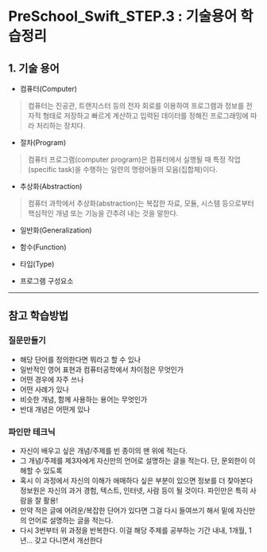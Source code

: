 # PreSchool_Swift_STEP.3 : 기술용어 학습정리
## 1. 기술 용어
- 컴퓨터(Computer)
> 컴퓨터는 진공관, 트랜지스터 등의 전자 회로를 이용하여 프로그램과 정보를 전자적 형태로 저장하고 빠르게 계산하고 입력된 데이터를 정해진 프로그래밍에 따라 처리하는 장치다.

- 절차(Program)
> 컴퓨터 프로그램(computer program)은 컴퓨터에서 실행될 때 특정 작업(specific task)을 수행하는 일련의 명령어들의 모음(집합체)이다.

- 추상화(Abstraction)
> 컴퓨터 과학에서 추상화(abstraction)는 복잡한 자료, 모듈, 시스템 등으로부터 핵심적인 개념 또는 기능을 간추려 내는 것을 말한다.

- 일반화(Generalization)

- 함수(Function)

- 타입(Type)

- 프로그램 구성요소


-------------------------------------------------------------
## 참고 학습방법
### 질문만들기
- 해당 단어를 정의한다면 뭐라고 할 수 있나
- 일반적인 영어 표현과 컴퓨터공학에서 차이점은 무엇인가
- 어떤 경우에 자주 쓰나
- 어떤 사례가 있나
- 비슷한 개념, 함께 사용하는 용어는 무엇인가
- 반대 개념은 어떤게 있나

### 파인만 테크닉
- 자신이 배우고 싶은 개념/주제를 빈 종이의 맨 위에 적는다.
- 그 개념/주제를 제3자에게 자신만의 언어로 설명하는 글을 적는다. 단, 문외한이 이해할 수 있도록
- 혹시 이 과정에서 자신의 이해가 애매하다 싶은 부분이 있으면 정보를 더 찾아본다
정보원은 자신의 과거 경험, 텍스트, 인터넷, 사람 등이 될 것이다. 파인만은 특히 사람을 잘 활용!
- 만약 적은 글에 어려운/복잡한 단어가 있다면 그걸 다시 들여쓰기 해서 밑에 자신만의 언어로 설명하는 글을 적는다.
- 다시 3번부터 위 과정을 반복한다.
이걸 해당 주제를 공부하는 기간 내내, 1개월, 1년... 갖고 다니면서 개선한다
